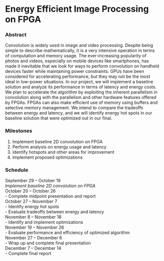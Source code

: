 # Energy Efficient Image Processing on FPGA

### Abstract
Convolution is widely used in image and video processing. Despite being simple to describe mathematically, it is a very intensive operation in terms of computation and memory usage. The ever-increasing popularity of photos and videos, especially on mobile devices like smartphones, has made it inevitable that we look for ways to perform convolution on handheld devices faster while maintaining power constraints. GPUs have been considered for accelerating performance, but they may not be the most ideal in low-power situations. In our project, we will implement a baseline solution and analyze its performance in terms of latency and energy costs. We plan to accelerate the algorithm by exploiting the inherent parallelism in convolution along with the parallelism and other hardware features offered by FPGAs. FPGAs can also make efficient use of memory using buffers and selective memory management. We intend to compare the tradeoffs between energy and latency, and we will identify energy hot spots in our baseline solution that were optimized out in our final.

### Milestones 
1. Implement baseline 2D convolution on FPGA
2. Perform analysis on energy usage and latency
3. Identify hotspots and other areas for improvement
4. Implement proposed optimizations

### Schedule
September 29 – October 19\
    *Implement baseline 2D convolution on FPGA*\
October 20 – October 26\
    - Complete midpoint presentation and report\
October 27 – November 7\
    - Identify energy hot spots\
    - Evaluate tradeoffs between energy and latency\
November 8 – November 18\
    - Identify and implement optimizations\
November 19 – November 26\
    - Evaluate performance and efficiency of optimized algorithm\
November 27 – December 6\
    - Wrap up and complete final presentation\
December 7 – December 14\
    - Complete final report


